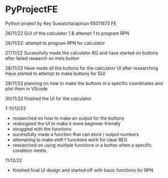 # PyProjectFE
Python project by Key Suwatcharapinun 65011673 FE

26/11/22
GUI of the calculator 1 & attempt 1 to program RPN

26/11/22: attempt to program RPN for calculator

27/11/22
Sucessfully made the calculator BG and have started on buttons after failed research on invis button

28/11/22
Have made all the buttons for the calculator UI after researching
Have started to attempt to make buttons for GUI

29/11/22
planning on how to make the buttons in a specific coordinates and plot them in VScode

30/11/22
finished the UI for the calculator

1-11/12/22
- researched on how to make an output for the buttons
- redesigned the UI to make it more beginner friendly
- struggled with the functions
- sucessfully made a function that can store / output numbers
- attempting to make shift f functions work for clear REG
- researched on using multiple functions in a button when a specific condition meets

11/12/22
- finished final UI design and started off with basic functions for RPN